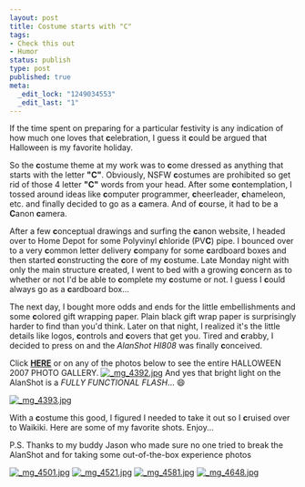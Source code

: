```yaml
---
layout: post
title: Costume starts with "C"
tags:
- Check this out
- Humor
status: publish
type: post
published: true
meta:
  _edit_lock: "1249034553"
  _edit_last: "1"
---
```

If the time spent on preparing for a particular festivity is any indication of how much one loves that **c**elebration, I guess it **c**ould be argued that Halloween is my favorite holiday.

So the **c**ostume theme at my work was to **c**ome dressed as anything that starts with the letter **"C"**.  Obviously, NSFW **c**ostumes are prohibited so get rid of those 4 letter **"C"** words from your head.  After some **c**ontemplation, I tossed around ideas like **c**omputer programmer, **c**heerleader, **c**hameleon, etc. and finally decided to go as a<!--more--> **c**amera.  And of **c**ourse, it had to be a **C**anon **c**amera.

After a few **c**onceptual drawings and surfing the **c**anon website, I headed over to Home Depot for some Polyvinyl **c**hloride (PV**C**) pipe.  I bounced over to a very **c**ommon letter delivery **c**ompany for some **c**ardboard boxes and then started **c**onstructing the **c**ore of my **c**ostume.  Late Monday night with only the main structure **c**reated, I went to bed with a growing **c**oncern as to whether or not I'd be able to **c**omplete my **c**ostume or not.  I guess I **c**ould always go as a **c**ardboard box...

The next day, I bought more odds and ends for the little embellishments and some **c**olored gift wrapping paper.  Plain black gift wrap paper is surprisingly harder to find than you'd think.  Later on that night, I realized it's the little details like logos, **c**ontrols and **c**overs that get you.  Tired and **c**rabby, I decided to press on and the <em>AlanShot HI808</em> was finally **c**onceived.

Click <strong><a href="http://being.alansolidum.com/photos/main.php/v/fandf/halloween2007/" target="_blank">HERE</a></strong> or on any of the photos below to see the entire HALLOWEEN 2007 PHOTO GALLERY.
<a title="_mg_4392.jpg" href="http://being.alansolidum.com/photos/main.php?g2_itemId=4264"><img src="http://being.alansolidum.com/blogs/wp-content/uploads/2007/11/_mg_4392.jpg" alt="_mg_4392.jpg" /></a>
And yes that bright light on the AlanShot is a *FULLY FUNCTIONAL FLASH*...  :smile:

<a title="_mg_4393.jpg" href="http://being.alansolidum.com/photos/main.php?g2_itemId=4266"><img src="http://being.alansolidum.com/blogs/wp-content/uploads/2007/11/_mg_4393.jpg" alt="_mg_4393.jpg" /></a>

With a **c**ostume this good, I figured I needed to take it out so I **c**ruised over to Waikiki.  Here are some of my favorite shots.  Enjoy...

P.S. Thanks to my buddy Jason  who made sure no one tried to break the AlanShot and for taking some out-of-the-box experience photos

<a title="_mg_4501.jpg" href="http://being.alansolidum.com/photos/main.php?g2_itemId=4196"><img src="http://being.alansolidum.com/blogs/wp-content/uploads/2007/11/_mg_4501.jpg" alt="_mg_4501.jpg" /></a>
<a title="_mg_4521.jpg" href="http://being.alansolidum.com/photos/main.php?g2_itemId=4202"><img src="http://being.alansolidum.com/blogs/wp-content/uploads/2007/11/_mg_4521.jpg" alt="_mg_4521.jpg" /></a>
<a title="_mg_4581.jpg" href="http://being.alansolidum.com/photos/main.php?g2_itemId=4220"><img src="http://being.alansolidum.com/blogs/wp-content/uploads/2007/11/_mg_4581.jpg" alt="_mg_4581.jpg" /></a>
<a title="_mg_4648.jpg" href="http://being.alansolidum.com/photos/main.php?g2_itemId=4238"><img src="http://being.alansolidum.com/blogs/wp-content/uploads/2007/11/_mg_4648.jpg" alt="_mg_4648.jpg" /></a>
